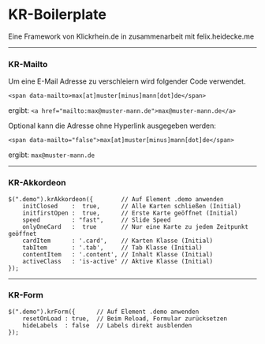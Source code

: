 # KR-Boilerplate
Eine Framework von Klickrhein.de in zusammenarbeit mit felix.heidecke.me

---

### KR-Mailto

Um eine E-Mail Adresse zu verschleiern wird folgender Code verwendet.

`<span data-mailto>max[at]muster[minus]mann[dot]de</span>`

ergibt: `<a href="mailto:max@muster-mann.de">max@muster-mann.de</a>`

Optional kann die Adresse ohne Hyperlink ausgegeben werden:

`<span data-mailto="false">max[at]muster[minus]mann[dot]de</span>`

ergibt: `max@muster-mann.de`

---

### KR-Akkordeon

```
$(".demo").krAkkordeon({        // Auf Element .demo anwenden
    initClosed    :  true,      // Alle Karten schließen (Initial)
    initfirstOpen :  true,      // Erste Karte geöffnet (Initial)
    speed         : "fast",     // Slide Speed
    onlyOneCard   :  true       // Nur eine Karte zu jedem Zeitpunkt geöffnet
    cardItem      : '.card',    // Karten Klasse (Initial)
    tabItem       : '.tab',     // Tab Klasse (Initial)
    contentItem   : '.content', // Inhalt Klasse (Initial)
    activeClass   : 'is-active' // Aktive Klasse (Initial)
});
```

---

### KR-Form

```
$(".demo").krForm({      // Auf Element .demo anwenden
    resetOnLoad : true,  // Beim Reload, Formular zurücksetzen
    hideLabels  : false  // Labels direkt ausblenden
});
```